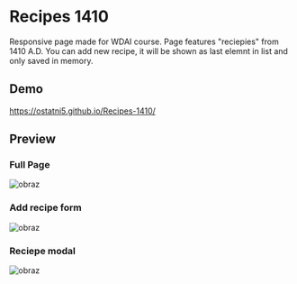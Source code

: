 # Recipes 1410
Responsive page made for WDAI course.
Page features "reciepies" from 1410 A.D.
You can add new recipe, it will be shown as last elemnt in list and only saved in memory.

## Demo
https://ostatni5.github.io/Recipes-1410/

## Preview 
### Full Page
![obraz](https://user-images.githubusercontent.com/26521377/167248185-0435135b-1ac3-423b-b657-d17a3b33c3a7.png)

### Add recipe form

![obraz](https://user-images.githubusercontent.com/26521377/167248205-da1890d8-fba1-44d3-88bb-c04702c3fc4e.png)

### Reciepe modal

![obraz](https://user-images.githubusercontent.com/26521377/167248272-7fb330ed-e5d1-4320-8fa9-bd889dabf2ef.png)
